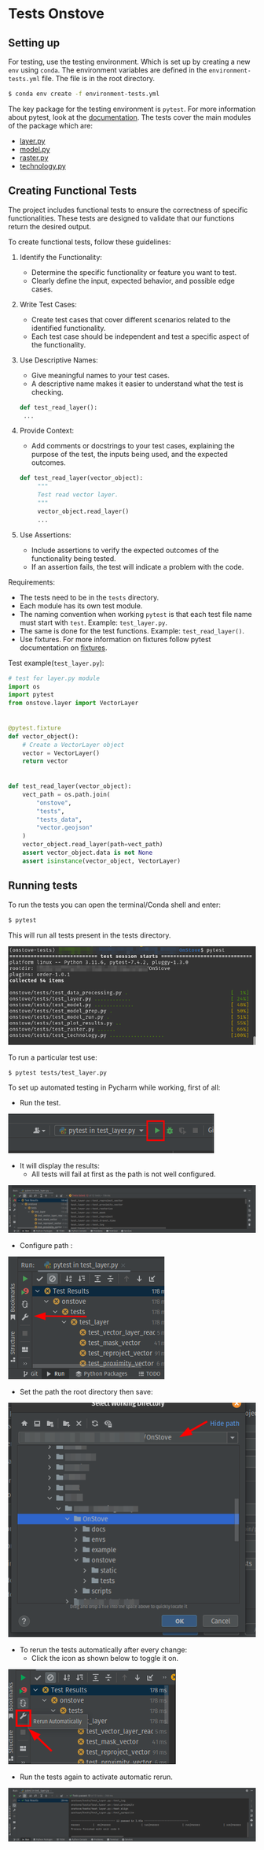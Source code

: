 # Tests Onstove

## Setting up

For testing, use the testing environment. Which is set up by creating a new `env` using `conda`. The environment variables are defined in the `environment-tests.yml` file. The file is in the root directory.

```bash
$ conda env create -f environment-tests.yml
```
The key package for the testing environment is `pytest`. For more information about pytest, look at the [documentation](https://docs.pytest.org/en/7.4.x/contents.html).
The tests cover the main modules of the package which are:
- [layer.py](../layer.py)
- [model.py](../model.py)
- [raster.py](../raster.py)
- [technology.py](../technology.py)

## Creating Functional Tests

The project includes functional tests to ensure the correctness of specific functionalities.
These tests are designed to validate that our functions return the desired output.

To create functional tests, follow these guidelines:

1. Identify the Functionality:
   - Determine the specific functionality or feature you want to test.
   - Clearly define the input, expected behavior, and possible edge cases.
2. Write Test Cases: 
   - Create test cases that cover different scenarios related to the identified functionality.
   - Each test case should be independent and test a specific aspect of the functionality.
3. Use Descriptive Names:
   - Give meaningful names to your test cases.
   - A descriptive name makes it easier to understand what the test is checking.
   ```python
   def test_read_layer():
    ...
   ```
4. Provide Context:
   - Add comments or docstrings to your test cases, explaining the purpose of the test, the inputs being used, and the expected outcomes.
   ```python
   def test_read_layer(vector_object):
        """
        Test read vector layer.
        """
        vector_object.read_layer()
        ...
   ```

5. Use Assertions:
   - Include assertions to verify the expected outcomes of the functionality being tested.
   - If an assertion fails, the test will indicate a problem with the code.

Requirements:
- The tests need to be in the `tests` directory.
- Each module has its own test module.
- The naming convention when working `pytest` is that each test file name must start with `test`.
Example: `test_layer.py`.
- The same is done for the test functions. Example: `test_read_layer()`.
- Use fixtures. For more information on fixtures follow pytest documentation on [fixtures](https://docs.pytest.org/en/7.4.x/how-to/fixtures.html).

Test example(`test_layer.py`):

```python
# test for layer.py module
import os
import pytest
from onstove.layer import VectorLayer


@pytest.fixture
def vector_object():
    # Create a VectorLayer object
    vector = VectorLayer()
    return vector


def test_read_layer(vector_object):
    vect_path = os.path.join(
        "onstove",
        "tests",
        "tests_data",
        "vector.geojson"
    )
    vector_object.read_layer(path=vect_path)
    assert vector_object.data is not None
    assert isinstance(vector_object, VectorLayer)
```

## Running tests

To run the tests you can open the terminal/Conda shell and enter:
```bash
$ pytest
```

This will run all tests present in the tests directory.

![Pytest](./img/tests_pytest.png)

To run a particular test use:
```bash
$ pytest tests/test_layer.py
```

To set up automated testing in Pycharm while working, first of all:

- Run the test.

![Run test](./img/tests_run.png)

- It will display the results:
  - All tests will fail at first as the path is not well configured.
  
![Result display](./img/tests_output.png)

- Configure path :

![Test settings](./img/tests_configure.png)

- Set the path the root directory then save:

![Set path](./img/tests_path.png)

- To rerun the tests automatically after every change:
  - Click the icon as shown below to toggle it on.

![Rerun tests](./img/tests_rerun.png)

- Run the tests again to activate automatic rerun.

![run tests again](./img/tests_pass.png)

